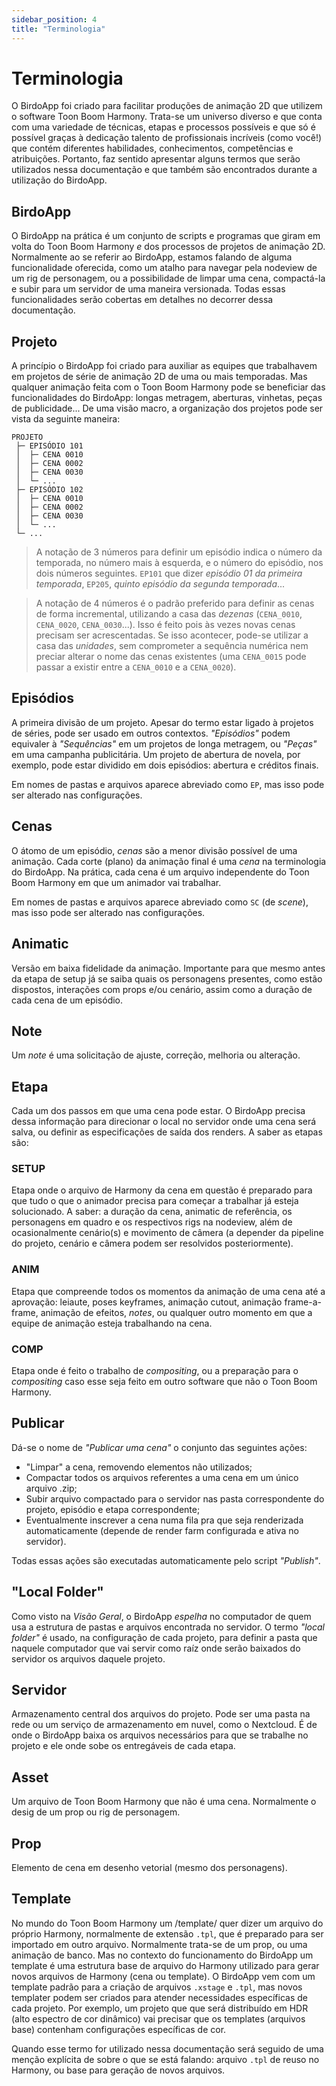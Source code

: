 ```yaml
---
sidebar_position: 4
title: "Terminologia"
---
```


# Terminologia

O BirdoApp foi criado para facilitar produções de animação 2D que utilizem o software Toon Boom Harmony. Trata-se um universo diverso e que conta com uma variedade de técnicas, etapas e processos possíveis e que só é possível graças à dedicação talento de profissionais incríveis (como você!) que contém diferentes habilidades, conhecimentos, competências e atribuições. Portanto, faz sentido apresentar alguns termos que serão utilizados nessa documentação e que também são encontrados durante a utilização do BirdoApp.

## BirdoApp

O BirdoApp na prática é um conjunto de scripts e programas que giram em volta do Toon Boom Harmony _e_ dos processos de projetos de animação 2D. Normalmente ao se referir ao BirdoApp, estamos falando de alguma funcionalidade oferecida, como um atalho para navegar pela nodeview de um rig de personagem, ou a possibilidade de limpar uma cena, compactá-la e subir para um servidor de uma maneira versionada. Todas essas funcionalidades serão cobertas em detalhes no decorrer dessa documentação.

## Projeto

A princípio o BirdoApp foi criado para auxiliar as equipes que trabalhavem em projetos de série de animação 2D de uma ou mais temporadas. Mas qualquer animação feita com o Toon Boom Harmony pode se beneficiar das funcionalidades do BirdoApp: longas metragem, aberturas, vinhetas, peças de publicidade... De uma visão macro, a organização dos projetos pode ser vista da seguinte maneira:

```
PROJETO
 ├─ EPISÓDIO 101
 │  ├─ CENA 0010
 │  ├─ CENA 0002
 │  ├─ CENA 0030
 │  └─ ...
 ├─ EPISÓDIO 102
 │  ├─ CENA 0010
 │  ├─ CENA 0002
 │  ├─ CENA 0030
 │  └─ ...
 └─ ...
```

>A notação de 3 números para definir um episódio indica o número da temporada, no número mais à esquerda, e o número do episódio, nos dois números seguintes. `EP101` que dizer _episódio 01 da primeira temporada_, `EP205`, _quinto episódio da segunda temporada_... 

> A notação de 4 números é o padrão preferido para definir as cenas de forma incremental, utilizando a casa das _dezenas_ (`CENA_0010`, `CENA_0020`, `CENA_0030`...). Isso é feito pois às vezes novas cenas precisam ser acrescentadas. Se isso acontecer, pode-se utilizar a casa das _unidades_, sem comprometer a sequência numérica nem preciar alterar o nome das cenas existentes (uma `CENA_0015` pode passar a existir entre a `CENA_0010` e a `CENA_0020`). 

## Episódios

A primeira divisão de um projeto. Apesar do termo estar ligado à projetos de séries, pode ser usado em outros contextos. _"Episódios"_ podem equivaler à _"Sequências"_ em um projetos de longa metragem, ou _"Peças"_ em uma campanha publicitária. Um projeto de abertura de novela, por exemplo, pode estar dividido em dois episódios: abertura e créditos finais.

Em nomes de pastas e arquivos aparece abreviado como `EP`, mas isso pode ser alterado nas configurações.

## Cenas

O átomo de um episódio, _cenas_ são a menor divisão possível de uma animação. Cada corte (plano) da animação final é uma _cena_ na terminologia do BirdoApp. Na prática, cada cena é um arquivo independente do Toon Boom Harmony em que um animador vai trabalhar.

Em nomes de pastas e arquivos aparece abreviado como `SC` (de _scene_), mas isso pode ser alterado nas configurações.

## Animatic

Versão em baixa fidelidade da animação. Importante para que mesmo antes da etapa de setup já se saiba quais os personagens presentes, como estão dispostos, interações com props e/ou cenário, assim como a duração de cada cena de um episódio.

## Note

Um _note_ é uma solicitação de ajuste, correção, melhoria ou alteração.

## Etapa

Cada um dos passos em que uma cena pode estar. O BirdoApp precisa dessa informação para direcionar o local no servidor onde uma cena será salva, ou definir as especificações de saída dos renders. A saber as etapas são:

### SETUP

Etapa onde o arquivo de Harmony da cena em questão é preparado para que tudo o que o animador precisa para começar a trabalhar já esteja solucionado. A saber: a duração da cena, animatic de referência, os personagens em quadro e os respectivos rigs na nodeview, além de ocasionalmente cenário(s) e movimento de câmera (a depender da pipeline do projeto, cenário e câmera podem ser resolvidos posteriormente).

### ANIM

Etapa que compreende todos os momentos da animação de uma cena até a aprovação: leiaute, poses keyframes, animação cutout, animação frame-a-frame, animação de efeitos, _notes_, ou qualquer outro momento em que a equipe de animação esteja trabalhando na cena.

### COMP

Etapa onde é feito o trabalho de _compositing_, ou a preparação para o _compositing_ caso esse seja feito em outro software que não o Toon Boom Harmony.

## Publicar

Dá-se o nome de _"Publicar uma cena"_ o conjunto das seguintes ações:

  - "Limpar" a cena, removendo elementos não utilizados;
  - Compactar todos os arquivos referentes a uma cena em um único arquivo .zip;
  - Subir arquivo compactado para o servidor nas pasta correspondente do projeto, episódio e etapa correspondente;
  - Eventualmente inscrever a cena numa fila pra que seja renderizada automaticamente (depende de render farm configurada e ativa no servidor).

Todas essas ações são executadas automaticamente pelo script _"Publish"_.

## "Local Folder"

Como visto na *Visão Geral*, o BirdoApp _espelha_ no computador de quem usa a estrutura de pastas e arquivos encontrada no servidor. O termo _"local folder"_ é usado, na configuração de cada projeto, para definir a pasta que naquele computador que vai servir como raíz onde serão baixados do servidor os arquivos daquele projeto.

## Servidor

Armazenamento central dos arquivos do projeto. Pode ser uma pasta na rede ou um serviço de armazenamento em nuvel, como o Nextcloud. É de onde o BirdoApp baixa os arquivos necessários para que se trabalhe no projeto e ele onde sobe os entregáveis de cada etapa.

## Asset

Um arquivo de Toon Boom Harmony que não é uma cena. Normalmente o desig de um prop ou rig de personagem.

## Prop

Elemento de cena em desenho vetorial (mesmo dos personagens).

## Template

No mundo do Toon Boom Harmony um /template/ quer dizer um arquivo do próprio Harmony, normalmente de extensão `.tpl`, que é preparado para ser importado em outro arquivo. Normalmente trata-se de um prop, ou uma animação de banco. Mas no contexto do funcionamento do BirdoApp um template é uma estrutura base de arquivo do Harmony utilizado para gerar novos arquivos de Harmony (cena ou template). O BirdoApp vem com um template padrão para a criação de arquivos `.xstage` e `.tpl`, mas novos templater podem ser criados para atender necessidades específicas de cada projeto. Por exemplo, um projeto que que será distribuído em HDR (alto espectro de cor dinâmico) vai precisar que os templates (arquivos base) contenham configurações específicas de cor.

Quando esse termo for utilizado nessa documentação será seguido de uma menção explícita de sobre o que se está falando: arquivo `.tpl` de reuso no Harmony, ou base para geração de novos arquivos.
